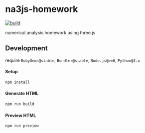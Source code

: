 # na3js-homework

[![build](https://travis-ci.org/ikatyang/na3js-homework.svg)](https://travis-ci.org/ikatyang/na3js-homework)

numerical analysis homework using three.js

## Development

require `RubyGems@stable`, `Bundler@stable`, `Node.js@>=6`, `Python@3.x`

#### Setup

```sh
npm install
```

#### Generate HTML

```sh
npm run build
```

#### Preview HTML

```sh
npm run preview
```
